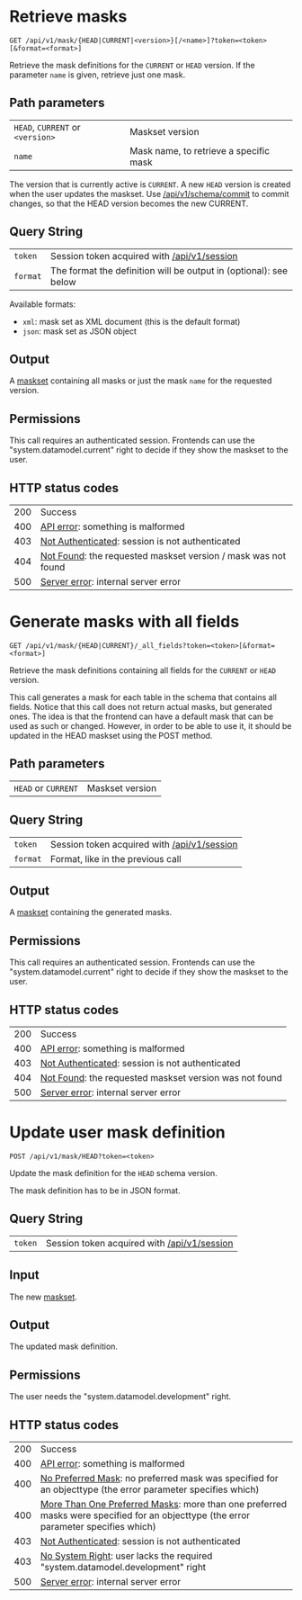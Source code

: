 # Retrieve masks

    GET /api/v1/mask/{HEAD|CURRENT|<version>}[/<name>]?token=<token>[&format=<format>]

Retrieve the mask definitions for the `CURRENT` or `HEAD` version. If the
parameter `name` is given, retrieve just one mask.

## Path parameters

|   |   |
|---|---|
| `HEAD`, `CURRENT` or `<version>` | Maskset version |
| `name`         | Mask name, to retrieve a specific mask |

The version that is currently active is `CURRENT`. A new `HEAD` version is created when
the user updates the maskset. Use [/api/v1/schema/commit](/technical/api/schema/schema.html#commit) to commit changes,
so that the HEAD version becomes the new CURRENT.

## Query String

|   |   |
|---|---|
| `token`  | Session token acquired with [/api/v1/session](/technical/api/session/session.html) |
| `format` | The format the definition will be output in (optional): see below |

Available formats:

- `xml`: mask set as XML document (this is the default format)
- `json`: mask set as JSON object

## Output

A [maskset](/technical/types/maskset/maskset.html) containing all masks or just the mask `name` for the requested version.

## Permissions

This call requires an authenticated session. Frontends can use the "system.datamodel.current" right to decide
if they show the maskset to the user.

## HTTP status codes

|   |   |
|---|---|
| 200 | Success |
| 400 | [API error](/technical/errors/errors.html#api_error): something is malformed |
| 403 | [Not Authenticated](/technical/errors/errors.html#not_authenticated): session is not authenticated |
| 404 | [Not Found](/technical/errors/errors.html#not_found): the requested maskset version / mask was not found |
| 500 | [Server error](/technical/errors/errors.html#server_error): internal server error |





# Generate masks with all fields

    GET /api/v1/mask/{HEAD|CURRENT}/_all_fields?token=<token>[&format=<format>]

Retrieve the mask definitions containing all fields for the `CURRENT` or `HEAD` version.

This call generates a mask for each table in the schema that contains all fields. Notice that this call
does not return actual masks, but generated ones. The idea is that the frontend can have a default mask
that can be used as such or changed. However, in order to be able to use it, it should be updated in the
HEAD maskset using the POST method.

## Path parameters

|   |   |
|---|---|
| `HEAD` or `CURRENT` | Maskset version |

## Query String

|   |   |
|---|---|
| `token`  | Session token acquired with [/api/v1/session](/technical/api/session/session.html) |
| `format` | Format, like in the previous call |

## Output

A [maskset](/technical/types/maskset/maskset.html) containing the generated masks.

## Permissions

This call requires an authenticated session. Frontends can use the "system.datamodel.current" right to decide
if they show the maskset to the user.

## HTTP status codes

|   |   |
|---|---|
| 200 | Success |
| 400 | [API error](/technical/errors/errors.html#api_error): something is malformed |
| 403 | [Not Authenticated](/technical/errors/errors.html#not_authenticated): session is not authenticated |
| 404 | [Not Found](/technical/errors/errors.html#not_found): the requested maskset version was not found |
| 500 | [Server error](/technical/errors/errors.html#server_error): internal server error |





# Update user mask definition

    POST /api/v1/mask/HEAD?token=<token>

Update the mask definition for the `HEAD` schema version.

The mask definition has to be in JSON format.

## Query String

|   |   |
|---|---|
| `token`  | Session token acquired with [/api/v1/session](/technical/api/session/session.html) |

## Input

The new [maskset](/technical/types/maskset/maskset.html).

## Output

The updated mask definition.

## Permissions

The user needs the "system.datamodel.development" right.

## HTTP status codes

|   |   |
|---|---|
| 200 | Success |
| 400 | [API error](/technical/errors/errors.html#api_error): something is malformed |
| 400 | [No Preferred Mask](/technical/errors/errors.html#no_preferred_mask): no preferred mask was specified for an objecttype (the error parameter specifies which) |
| 400 | [More Than One Preferred Masks](/technical/errors/errors.html#more_than_one_preferred_masks): more than one preferred masks were specified for an objecttype (the error parameter specifies which) |
| 403 | [Not Authenticated](/technical/errors/errors.html#not_authenticated): session is not authenticated |
| 403 | [No System Right](/technical/errors/errors.html#no_system_right): user lacks the required "system.datamodel.development" right |
| 500 | [Server error](/technical/errors/errors.html#server_error): internal server error |
